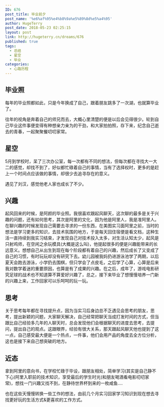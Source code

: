 ```yaml
---
ID: 676
post_title: 毕业前夕
post_name: '%e6%af%95%e4%b8%9a%e5%89%8d%e5%a4%95'
author: HugeTerry
post_date: 2018-05-23 02:25:15
layout: post
link: http://hugeterry.cn/dreams/676
published: true
tags:
  - 总结
  - 星空
  - 毕业
categories:
  - 心路历程
---
```

<h2 class="p1">毕业照</h2>
<p class="p1">每年的毕业照都如此，只是今年换成了自己，跟着朋友跳多了一次湖，也就算毕业了。</p>
<p class="p1">往年的视角是奔着自己的师兄而去，大概心里清楚的便是以后会见得很少。轮到自己毕业这件事便变得有种想亲力亲为的干劲，和大家拍拍照，存下来，纪念自己逝去的青春，一起聚聚餐叨叨家常。</p>

<h2 class="p1">星空</h2>
<p class="p1">5月到学校时，呆了三次办公室，每一次都有不同的想法，但每次都在寻找大一大二的感觉，却找不到了，好似都忙碌着自己的事情，当有了选择权时，更多的是赶上一个时间点应该做的事情，却很少去追寻存在的意义。</p>
<p class="p1">遇见了刘汉，感觉他老人家也成长了不少。</p>

<h2 class="p1">兴趣</h2>
<p class="p1">起风回来的时候，是阿颜的毕业照。我很喜欢跟起风聊天，这次聊的最多是关于兴趣的问题，还有如何思考，其次是阿里的文化，因为他是阿里人，我是准阿里人。在聊兴趣的时候发现自己需要去寻求的一份东西，在美图实习面阿里之前，当时的想法是学习更多的知识，去技术氛围的地方，于是每天回住宿便是看文档，这种生活一直持续到我实习结束，才发现自己对技术投入太多，对生活认知太少，起风是只射鸡师，在空闲之余玩模具(大概是这么叫)，他提起很多的便是兴趣能带来的长远意义。想想自己从出生到现在每个阶段都有着自己的兴趣，然后成长了又变成了自己的习惯，有时玩玩却没有研究下去。幼儿园被我妈扔进游泳池学了两期，以后夏天会跑去游泳，小学扔去围棋，但只学会了点皮毛，之后学了心算，心算是后来我对数学着迷的重要原因，也算是有了成果的兴趣。在之后，成年了，游戏电影研究足球的战术也不知道算不算爱好兴趣了，总之，接下来毕业了想慢慢培养一门新的兴趣上来，工作回家可以乐呵呵的玩一玩。</p>

<h2 class="p1">思考</h2>
<p class="p1">关于思考每年都在寻找提升点，因为当实习后身边总不乏遇见会思考的朋友，思考，提出新颖的问题，大家聊天解决，自己经常把聊天当成打发时间的方式，但当跟比自己经验多几年的人聊天时，总会发现他们会根据聊天的进度去思考，去提问，提出自己的观点。这跟眼界，经验有很大关系，那天跟起风聊天他也提到了这一点，自己感受最大便是一个热点，一件事，他们会用产品的角度去全方位分析，这也是接下来自己想突破的地方。</p>

<h2 class="p1">近态</h2>
<p class="p1">拿到阿里的意向书，在学校忙碌于毕设，跟朋友相处，简单学习(其实是自己静不下心)阿里入职前的技术知识，享受最后的学生时光(和朋友喝酒看电影叨叨家常)，想找一门兴趣又找不到，在静待世界杯到来的一枚咸鱼....</p>
<p class="p1">也在这些天慢慢转换一些工作的想法，由前几个月实习回家学习知识到现在想去寻找更好玩的生活方式&amp;更喜欢的工作方式。</p>
